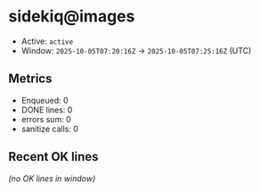 # sidekiq@images

- Active: `active`
- Window: `2025-10-05T07:20:16Z` → `2025-10-05T07:25:16Z` (UTC)

## Metrics
- Enqueued: 0
- DONE lines: 0
- errors sum: 0
- sanitize calls: 0

## Recent OK lines
_(no OK lines in window)_
